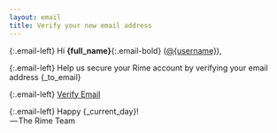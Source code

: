 ```yaml
---
layout: email
title: Verify your new email address
---
```


{:.email-left}
Hi **{full_name}**{:.email-bold} (<a class="email-link email-underline" href="{_app_base_url}@{username}">@{username}</a>),

{:.email-left}
Help us secure your Rime account by verifying your email address {_to_email}

{:.email-left}
<a class="email-link email-underline" href="/auth/email/verify/{user_id}/{email_username}/{email_domain}/{verify_email_secret}">Verify Email</a>


{:.email-left}
Happy {_current_day}!
<br> — The Rime Team